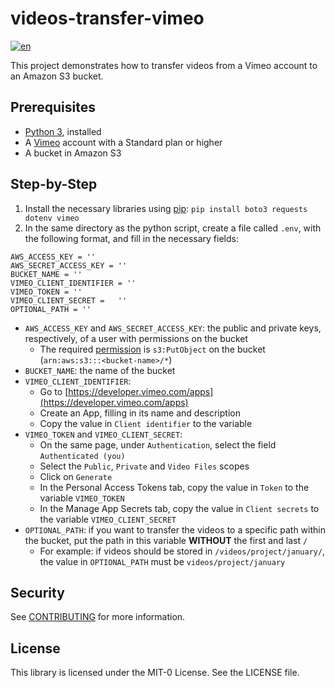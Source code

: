 # videos-transfer-vimeo
[![en](https://img.shields.io/badge/lang-pt--br-green.svg)](https://github.com/aws-samples/videos-transfer-vimeo/edit/main/README.pt-br.md)

This project demonstrates how to transfer videos from a Vimeo account to an Amazon S3 bucket.

## Prerequisites

- [Python 3](https://www.python.org/downloads/), installed
- A [Vimeo](https://vimeo.com/) account with a Standard plan or higher
- A bucket in Amazon S3
## Step-by-Step

1. Install the necessary libraries using [pip](https://pypi.org/project/pip/): ```pip install boto3 requests dotenv vimeo``` 
2. In the same directory as the python script, create a file called ```.env```, with the following format, and fill in the necessary fields:
 ``` 
 AWS_ACCESS_KEY = ''
 AWS_SECRET_ACCESS_KEY = ''
 BUCKET_NAME = ''
 VIMEO_CLIENT_IDENTIFIER = ''
 VIMEO_TOKEN = ''
 VIMEO_CLIENT_SECRET =   ''
 OPTIONAL_PATH = ''
```
- ```AWS_ACCESS_KEY``` and ```AWS_SECRET_ACCESS_KEY```: the public and private keys, respectively, of a user with permissions on the bucket
  - The required [permission](https://docs.aws.amazon.com/IAM/latest/UserGuide/access_policies.html#policies_id-based) is ```s3:PutObject``` on the bucket (```arn:aws:s3:::<bucket-name>/*```)
- ```BUCKET_NAME```: the name of the bucket
- ```VIMEO_CLIENT_IDENTIFIER```:
   - Go to [https://developer.vimeo.com/apps](https://developer.vimeo.com/apps)
   - Create an App, filling in its name and description
   - Copy the value in ```Client identifier``` to the variable
- ```VIMEO_TOKEN``` and ```VIMEO_CLIENT_SECRET```:
   - On the same page, under ```Authentication```, select the field ```Authenticated (you) ```
   - Select the ```Public```, ```Private``` and ```Video Files``` scopes
   - Click on ```Generate```
   - In the Personal Access Tokens tab, copy the value in ```Token``` to the variable ```VIMEO_TOKEN```
   - In the Manage App Secrets tab, copy the value in ```Client secrets``` to the variable ```VIMEO_CLIENT_SECRET```
- ```OPTIONAL_PATH```: if you want to transfer the videos to a specific path within the bucket, put the path in this variable **WITHOUT** the first and last ```/``` 
   - For example: if videos should be stored in ```/videos/project/january/```, the value in ```OPTIONAL_PATH``` must be ```videos/project/january```
 
## Security

See [CONTRIBUTING](CONTRIBUTING.md#security-issue-notifications) for more information.

## License

This library is licensed under the MIT-0 License. See the LICENSE file.
